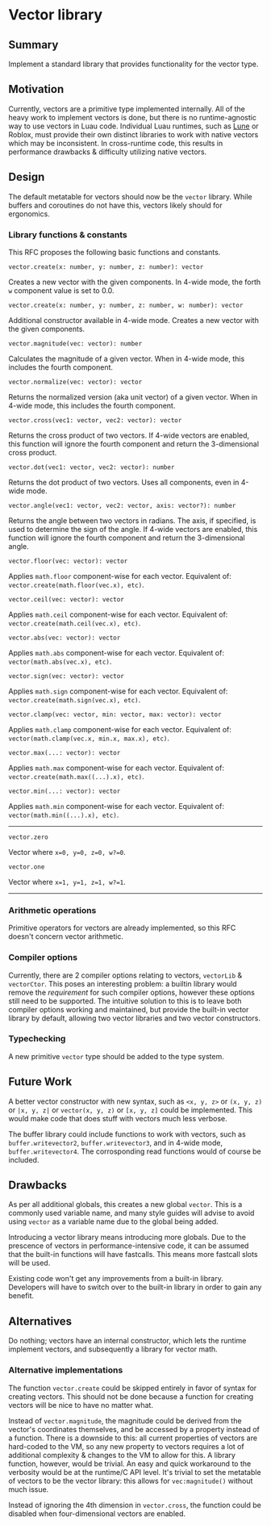 # Vector library

## Summary

Implement a standard library that provides functionality for the vector type.

## Motivation

Currently, vectors are a primitive type implemented internally. All of the heavy work to implement vectors is done, but there is no runtime-agnostic way to use vectors in Luau code. Individual Luau runtimes, such as [Lune](https://github.com/lune-org/lune) or Roblox, must provide their own distinct libraries to work with native vectors which may be inconsistent. In cross-runtime code, this results in performance drawbacks & difficulty utilizing native vectors.

## Design

The default metatable for vectors should now be the `vector` library. While buffers and coroutines do not have this, vectors likely should for ergonomics.

### Library functions & constants

This RFC proposes the following basic functions and constants.

`vector.create(x: number, y: number, z: number): vector`

Creates a new vector with the given components. In 4-wide mode, the forth `w` component value is set to 0.0.

`vector.create(x: number, y: number, z: number, w: number): vector`

Additional constructor available in 4-wide mode. Creates a new vector with the given components.

`vector.magnitude(vec: vector): number`

Calculates the magnitude of a given vector. When in 4-wide mode, this includes the fourth component.

`vector.normalize(vec: vector): vector`

Returns the normalized version (aka unit vector) of a given vector. When in 4-wide mode, this includes the fourth component.

`vector.cross(vec1: vector, vec2: vector): vector`

Returns the cross product of two vectors. If 4-wide vectors are enabled, this function will ignore the fourth component and return the 3-dimensional cross product.

`vector.dot(vec1: vector, vec2: vector): number`

Returns the dot product of two vectors. Uses all components, even in 4-wide mode.

`vector.angle(vec1: vector, vec2: vector, axis: vector?): number`

Returns the angle between two vectors in radians. The axis, if specified, is used to determine the sign of the angle. If 4-wide vectors are enabled, this function will ignore the fourth component and return the 3-dimensional angle.

`vector.floor(vec: vector): vector`

Applies `math.floor` component-wise for each vector. Equivalent of: `vector.create(math.floor(vec.x), etc)`.

`vector.ceil(vec: vector): vector`

Applies `math.ceil` component-wise for each vector. Equivalent of: `vector.create(math.ceil(vec.x), etc)`.

`vector.abs(vec: vector): vector`

Applies `math.abs` component-wise for each vector. Equivalent of: `vector(math.abs(vec.x), etc)`.

`vector.sign(vec: vector): vector`

Applies `math.sign` component-wise for each vector. Equivalent of: `vector.create(math.sign(vec.x), etc)`.

`vector.clamp(vec: vector, min: vector, max: vector): vector`

Applies `math.clamp` component-wise for each vector. Equivalent of: `vector(math.clamp(vec.x, min.x, max.x), etc)`.

`vector.max(...: vector): vector`

Applies `math.max` component-wise for each vector. Equivalent of: `vector.create(math.max((...).x), etc)`.

`vector.min(...: vector): vector`

Applies `math.min` component-wise for each vector. Equivalent of: `vector(math.min((...).x), etc)`.

---

`vector.zero`

Vector where `x=0, y=0, z=0, w?=0`.

`vector.one`

Vector where `x=1, y=1, z=1, w?=1`.

---

### Arithmetic operations

Primitive operators for vectors are already implemented, so this RFC doesn't concern vector arithmetic.

### Compiler options

Currently, there are 2 compiler options relating to vectors, `vectorLib` & `vectorCtor`. This poses an interesting problem: a builtin library would remove the _requirement_ for such compiler options, however these options still need to be supported. The intuitive solution to this is to leave both compiler options working and maintained, but provide the built-in vector library by default, allowing two vector libraries and two vector constructors.

### Typechecking

A new primitive `vector` type should be added to the type system.

## Future Work

A better vector constructor with new syntax, such as `<x, y, z>` or `(x, y, z)` or `|x, y, z|` or `vector(x, y, z)` or `[x, y, z]` could be implemented. This would make code that does stuff with vectors much less verbose.

The buffer library could include functions to work with vectors, such as `buffer.writevector2`, `buffer.writevector3`, and in 4-wide mode, `buffer.writevector4`. The corrosponding read functions would of course be included.

## Drawbacks

As per all additional globals, this creates a new global `vector`. This is a commonly used variable name, and many style guides will advise to avoid using `vector` as a variable name due to the global being added.

Introducing a vector library means introducing more globals. Due to the prescence of vectors in performance-intensive code, it can be assumed that the built-in functions will have fastcalls. This means more fastcall slots will be used.

Existing code won't get any improvements from a built-in library. Developers will have to switch over to the built-in library in order to gain any benefit.

## Alternatives

Do nothing; vectors have an internal constructor, which lets the runtime implement vectors, and subsequently a library for vector math.

### Alternative implementations

The function `vector.create` could be skipped entirely in favor of syntax for creating vectors. This should not be done because a function for creating vectors will be nice to have no matter what.

Instead of `vector.magnitude`, the magnitude could be derived from the vector's coordinates themselves, and be accessed by a property instead of a function. There is a downside to this: all current properties of vectors are hard-coded to the VM, so any new property to vectors requires a lot of additional complexity & changes to the VM to allow for this. A library function, however, would be trivial. An easy and quick workaround to the verbosity would be at the runtime/C API level. It's trivial to set the metatable of vectors to be the vector library: this allows for `vec:magnitude()` without much issue.

Instead of ignoring the 4th dimension in `vector.cross`, the function could be disabled when four-dimensional vectors are enabled.

